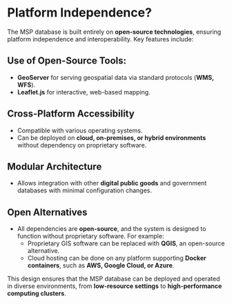 # Platform Independence?

The MSP database is built entirely on **open-source technologies**, ensuring platform independence and interoperability. Key features include:

## **Use of Open-Source Tools**:
- **GeoServer** for serving geospatial data via standard protocols (**WMS, WFS**).
- **Leaflet.js** for interactive, web-based mapping.

## **Cross-Platform Accessibility**
- Compatible with various operating systems.
- Can be deployed on **cloud, on-premises, or hybrid environments** without dependency on proprietary software.

## **Modular Architecture**
- Allows integration with other **digital public goods** and government databases with minimal configuration changes.

## **Open Alternatives**
- All dependencies are **open-source**, and the system is designed to function without proprietary software. For example:
  - Proprietary GIS software can be replaced with **QGIS**, an open-source alternative.
  - Cloud hosting can be done on any platform supporting **Docker containers**, such as **AWS, Google Cloud, or Azure**.

This design ensures that the MSP database can be deployed and operated in diverse environments, from **low-resource settings** to **high-performance computing clusters**.